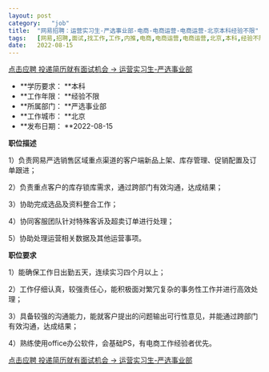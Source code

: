 ```yaml
---
layout:	post
category:	"job"
title:	"网易招聘：运营实习生-严选事业部-电商-电商运营-电商运营-北京本科经验不限"
tags:	[网易,招聘,面试,找工作,工作,内推,电商,电商运营,电商运营,北京,本科,经验不限]
date:	2022-08-15
---
```


[点击应聘 投递简历就有面试机会 ->  运营实习生-严选事业部](http://mobile.bole.netease.com/bole/boleDetail?id=41602&employeeId=346f03c3cda5f04c&key=all)



- **学历要求： **本科
- **工作年限： **经验不限
- **所属部门： **严选事业部
- **工作城市： **北京
- **发布日期： **2022-08-15



**职位描述**

1）负责网易严选销售区域重点渠道的客户端新品上架、库存管理、促销配置及订单跟进；     

2）负责重点客户的库存锁库需求，通过跨部门有效沟通，达成结果；     

3）协助完成选品及资料整合工作；     

4）协同客服团队针对特殊客诉及超卖订单进行处理；     

5）协助处理运营相关数据及其他运营事项。



**职位要求**

 1）能确保工作日出勤五天，连续实习四个月以上；     

2）工作仔细认真，较强责任心，能积极面对繁冗复杂的事务性工作并进行高效处理；     

3）具备较强的沟通能力，能就客户提出的问题输出可行性意见，并能通过跨部门有效沟通，达成结果；     

4）熟练使用office办公软件，会基础PS，有电商工作经验者优先。



[点击应聘 投递简历就有面试机会 ->  运营实习生-严选事业部](http://mobile.bole.netease.com/bole/boleDetail?id=41602&employeeId=346f03c3cda5f04c&key=all)